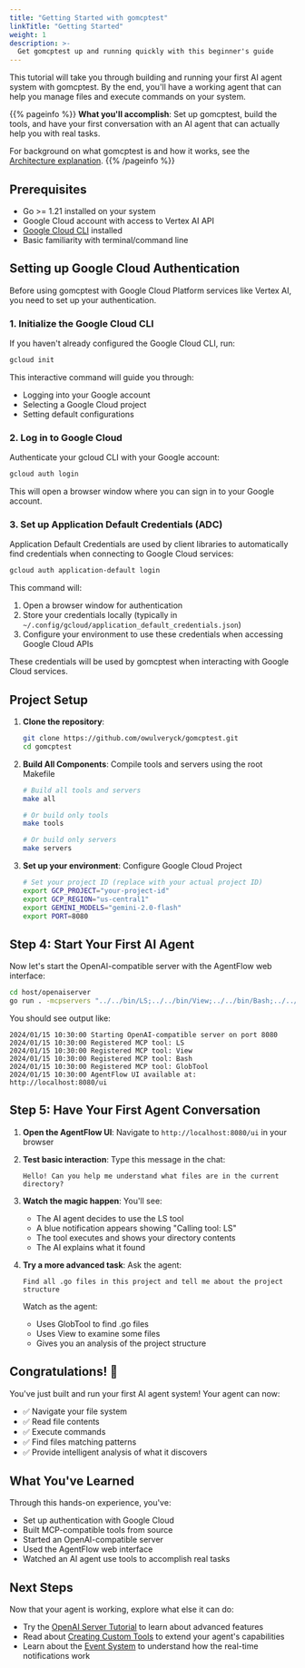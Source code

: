 ```yaml
---
title: "Getting Started with gomcptest"
linkTitle: "Getting Started"
weight: 1
description: >-
  Get gomcptest up and running quickly with this beginner's guide
---
```


This tutorial will take you through building and running your first AI agent system with gomcptest. By the end, you'll have a working agent that can help you manage files and execute commands on your system.

{{% pageinfo %}}
**What you'll accomplish**: Set up gomcptest, build the tools, and have your first conversation with an AI agent that can actually help you with real tasks.

For background on what gomcptest is and how it works, see the [Architecture explanation](../../explanation/architecture/).
{{% /pageinfo %}}

## Prerequisites

- Go >= 1.21 installed on your system
- Google Cloud account with access to Vertex AI API
- [Google Cloud CLI](https://cloud.google.com/sdk/docs/install) installed
- Basic familiarity with terminal/command line

## Setting up Google Cloud Authentication

Before using gomcptest with Google Cloud Platform services like Vertex AI, you need to set up your authentication.

### 1. Initialize the Google Cloud CLI

If you haven't already configured the Google Cloud CLI, run:

```bash
gcloud init
```

This interactive command will guide you through:
- Logging into your Google account
- Selecting a Google Cloud project
- Setting default configurations

### 2. Log in to Google Cloud

Authenticate your gcloud CLI with your Google account:

```bash
gcloud auth login
```

This will open a browser window where you can sign in to your Google account.

### 3. Set up Application Default Credentials (ADC)

Application Default Credentials are used by client libraries to automatically find credentials when connecting to Google Cloud services:

```bash
gcloud auth application-default login
```

This command will:
1. Open a browser window for authentication
2. Store your credentials locally (typically in `~/.config/gcloud/application_default_credentials.json`)
3. Configure your environment to use these credentials when accessing Google Cloud APIs

These credentials will be used by gomcptest when interacting with Google Cloud services.

## Project Setup

1. **Clone the repository**:
   ```bash
   git clone https://github.com/owulveryck/gomcptest.git
   cd gomcptest
   ```

2. **Build All Components**: Compile tools and servers using the root Makefile
   ```bash
   # Build all tools and servers
   make all
   
   # Or build only tools
   make tools
   
   # Or build only servers
   make servers
   ```

3. **Set up your environment**: Configure Google Cloud Project
   ```bash
   # Set your project ID (replace with your actual project ID)
   export GCP_PROJECT="your-project-id"
   export GCP_REGION="us-central1"
   export GEMINI_MODELS="gemini-2.0-flash"
   export PORT=8080
   ```

## Step 4: Start Your First AI Agent

Now let's start the OpenAI-compatible server with the AgentFlow web interface:

```bash
cd host/openaiserver
go run . -mcpservers "../../bin/LS;../../bin/View;../../bin/Bash;../../bin/GlobTool"
```

You should see output like:
```
2024/01/15 10:30:00 Starting OpenAI-compatible server on port 8080
2024/01/15 10:30:00 Registered MCP tool: LS
2024/01/15 10:30:00 Registered MCP tool: View  
2024/01/15 10:30:00 Registered MCP tool: Bash
2024/01/15 10:30:00 Registered MCP tool: GlobTool
2024/01/15 10:30:00 AgentFlow UI available at: http://localhost:8080/ui
```

## Step 5: Have Your First Agent Conversation

1. **Open the AgentFlow UI**: Navigate to `http://localhost:8080/ui` in your browser

2. **Test basic interaction**: Type this message in the chat:
   ```
   Hello! Can you help me understand what files are in the current directory?
   ```

3. **Watch the magic happen**: You'll see:
   - The AI agent decides to use the LS tool
   - A blue notification appears showing "Calling tool: LS"
   - The tool executes and shows your directory contents
   - The AI explains what it found

4. **Try a more advanced task**: Ask the agent:
   ```
   Find all .go files in this project and tell me about the project structure
   ```

   Watch as the agent:
   - Uses GlobTool to find .go files
   - Uses View to examine some files
   - Gives you an analysis of the project structure

## Congratulations! 🎉

You've just built and run your first AI agent system! Your agent can now:
- ✅ Navigate your file system
- ✅ Read file contents  
- ✅ Execute commands
- ✅ Find files matching patterns
- ✅ Provide intelligent analysis of what it discovers

## What You've Learned

Through this hands-on experience, you've:
- Set up authentication with Google Cloud
- Built MCP-compatible tools from source
- Started an OpenAI-compatible server
- Used the AgentFlow web interface
- Watched an AI agent use tools to accomplish real tasks

## Next Steps

Now that your agent is working, explore what else it can do:
- Try the [OpenAI Server Tutorial](../openaiserver-tutorial/) to learn about advanced features
- Read about [Creating Custom Tools](../../how-to/create-custom-tool/) to extend your agent's capabilities
- Learn about the [Event System](../../explanation/event-system/) to understand how the real-time notifications work